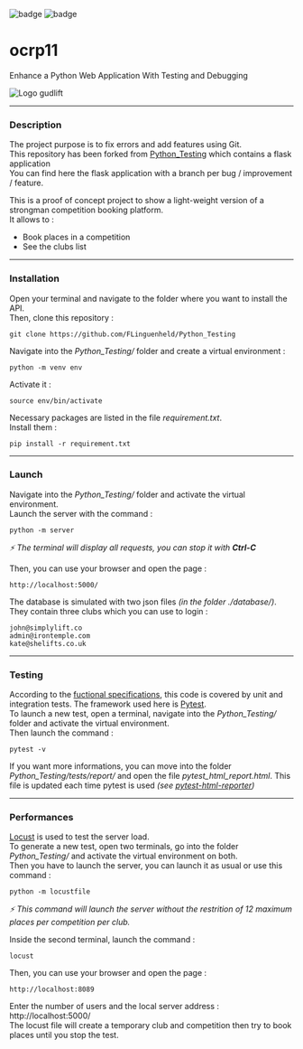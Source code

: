 ![badge](https://img.shields.io/static/v1?label=Project&nbsp;OC&message=11&color=blueviolet&style=for-the-badge)
![badge](https://img.shields.io/static/v1?label=Status&message=in_progress&color=blue&style=for-the-badge)

# ocrp11

Enhance a Python Web Application With Testing and Debugging

![Logo gudlift](https://raw.githubusercontent.com/FLinguenheld/ocrp11/main/logos/gudlift.png "Logo")

****
### Description
The project purpose is to fix errors and add features using Git.  
This repository has been forked from [Python_Testing](https://github.com/OpenClassrooms-Student-Center/Python_Testing) which contains a flask application  
You can find here the flask application with a branch per bug / improvement / feature.  

This is a proof of concept project to show a light-weight version of a strongman competition booking platform.  
It allows to :  
- Book places in a competition
- See the clubs list

****
### Installation

Open your terminal and navigate to the folder where you want to install the API.  
Then, clone this repository :

    git clone https://github.com/FLinguenheld/Python_Testing

Navigate into the *Python_Testing/* folder and create a virtual environment :

    python -m venv env

Activate it :

    source env/bin/activate

Necessary packages are listed in the file *requirement.txt*.  
Install them :

    pip install -r requirement.txt

****
### Launch

Navigate into the *Python_Testing/* folder and activate the virtual environment.  
Launch the server with the command :

    python -m server

*⚡ The terminal will display all requests, you can stop it with **Ctrl-C***

Then, you can use your browser and open the page :

    http://localhost:5000/

The database is simulated with two json files *(in the folder ./database/)*. They contain three clubs which you 
can use to login :

    john@simplylift.co
    admin@irontemple.com
    kate@shelifts.co.uk

****
### Testing

According to the [fuctional specifications](http://course.oc-static.com/projects/Python+FR/P9+Python+Testing+FR/Spe%CC%81cifications+fonctionnelles.pdf), 
this code is covered by unit and integration tests. The framework used here is [Pytest](https://docs.pytest.org/en/7.2.x/).  
To launch a new test, open a terminal, navigate into the *Python_Testing/* folder and activate the virtual environment.  
Then launch the command :

    pytest -v

If you want more informations, you can move into the folder *Python_Testing/tests/report/* and open the file *pytest_html_report.html*. 
This file is updated each time pytest is used *(see [pytest-html-reporter](https://pypi.org/project/pytest-html-reporter/))*

****
### Performances

[Locust](https://locust.io) is used to test the server load.  
To generate a new test, open two terminals, go into the folder *Python_Testing/* and activate the virtual environment on both.  
Then you have to launch the server, you can launch it as usual or use this command :

    python -m locustfile

*⚡ This command will launch the server without the restrition of 12 maximum places per competition per club.*

Inside the second terminal, launch the command :

    locust

Then, you can use your browser and open the page :

    http://localhost:8089

Enter the number of users and the local server address : http://localhost:5000/  
The locust file will create a temporary club and competition then try to book places until you stop the test.
